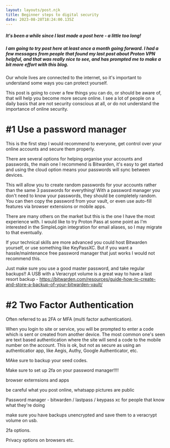 ```yaml
---
layout: layouts/post.njk
title: Beginner steps to digital security
date: 2023-08-28T18:24:00.135Z
---
```

##### *It's been a while since I last made a post here - a little too long!*

##### *I am going to try post here at least once a month going forward. I had a few messages from people that found my last post about Proton VPN helpful, and that was really nice to see, and has prompted me to make a bit more effort with this blog.*

Our whole lives are connected to the internet, so it's important to understand some ways you can protect yourself.

This post is going to cover a few things you can do, or should be aware of, that will help you become more secure online. I see a lot of people on a daily basis that are not security conscious at all, or do not understand the importance of online security. 

# \#1 Use a password manager

This is the first step I would recommend to everyone, get control over your online accounts and secure them properly. 

There are several options for helping organise your accounts and passwords, the main one I recommend is Bitwarden, it's easy to get started and using the cloud option means your passwords will sync between devices.

This will allow you to create random passwords for your accounts rather than the same 3 passwords for everything! With a password manager you don't need to know your passwords, they should be completely random. You can then copy the password from your vault, or even use auto-fill features via browser extensions or mobile apps. 

There are many others on the market but this is the one I have the most experience with. I would like to try Proton Pass at some point as I'm interested in the SimpleLogin integration for email aliases, so I may migrate to that eventually.

If your technical skills are more advanced you could host Bitwarden yourself, or use something like KeyPassXC. But if you want a hassle/maintenance free password manager that just works I would not recommend this. 

Just make sure you use a good master password, and take regular backups!! A USB with a Veracrypt volume is a great way to have a last resort backup - <https://bitwarden.com/resources/guide-how-to-create-and-store-a-backup-of-your-bitwarden-vault/>

# \#2 Two Factor Authentication

Often referred to as 2FA or MFA (multi factor authentication).

When you login to site or service, you will be prompted to enter a code which is sent or created from another device. The most common one's seen are text based authentication where the site will send a code to the mobile number on the account. This is ok, but not as secure as using an authenticatior app, like Aegis, Authy, Google Authenticator, etc. 

MAke sure to backup your seed codes. 



Make sure to set up 2fa on your password manager!!!!

browser externsions and apps

be careful what you post online, whatsapp pictures are public

Password manager - bitwarden / lastpass / keypass xc for people that know what they're doing

make sure you have backups unencrypted and save them to a veracrypt volume on usb. 

2fa options.

Privacy options on browsers etc.